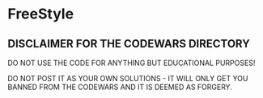 # FreeStyle

## DISCLAIMER FOR THE CODEWARS DIRECTORY

DO NOT USE THE CODE FOR ANYTHING BUT EDUCATIONAL PURPOSES!

DO NOT POST IT AS YOUR OWN SOLUTIONS - IT WILL ONLY GET YOU BANNED FROM THE CODEWARS AND IT IS DEEMED AS FORGERY.
